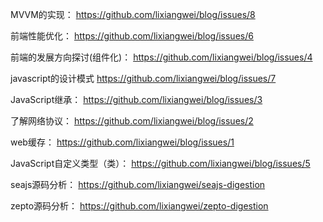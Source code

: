 MVVM的实现：
https://github.com/lixiangwei/blog/issues/8

前端性能优化：
https://github.com/lixiangwei/blog/issues/6

前端的发展方向探讨(组件化)：
https://github.com/lixiangwei/blog/issues/4

javascript的设计模式
https://github.com/lixiangwei/blog/issues/7

JavaScript继承：
https://github.com/lixiangwei/blog/issues/3

了解网络协议：
https://github.com/lixiangwei/blog/issues/2

web缓存：
https://github.com/lixiangwei/blog/issues/1

JavaScript自定义类型（类）：
https://github.com/lixiangwei/blog/issues/5

seajs源码分析：
https://github.com/lixiangwei/seajs-digestion  
    
zepto源码分析：
https://github.com/lixiangwei/zepto-digestion
